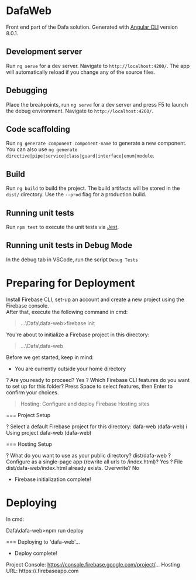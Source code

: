 # DafaWeb

Front end part of the Dafa solution. Generated with [Angular CLI](https://github.com/angular/angular-cli) version 8.0.1.

## Development server

Run `ng serve` for a dev server. Navigate to `http://localhost:4200/`. The app will automatically reload if you change any of the source files.

## Debugging

Place the breakpoints, run `ng serve` for a dev server and press F5 to launch the debug environment. Navigate to `http://localhost:4200/`.

## Code scaffolding

Run `ng generate component component-name` to generate a new component. You can also use `ng generate directive|pipe|service|class|guard|interface|enum|module`.

## Build

Run `ng build` to build the project. The build artifacts will be stored in the `dist/` directory. Use the `--prod` flag for a production build.

## Running unit tests

Run `npm test` to execute the unit tests via [Jest](https://jestjs.io).

## Running unit tests in Debug Mode

In the debug tab in VSCode, run the script `Debug Tests`

# Preparing for Deployment

Install Firebase CLI, set-up an account and create a new project using the Firebase console.<br/>
After that, execute the following command in cmd:

> ...\Dafa\dafa-web>firebase init

You're about to initialize a Firebase project in this directory:

> ...\Dafa\dafa-web

Before we get started, keep in mind:

- You are currently outside your home directory

? Are you ready to proceed? Yes
? Which Firebase CLI features do you want to set up for this folder? Press Space to select features, then Enter to confirm your choices.

> Hosting: Configure and deploy Firebase Hosting sites

=== Project Setup

? Select a default Firebase project for this directory: dafa-web (dafa-web)
i Using project dafa-web (dafa-web)

=== Hosting Setup

? What do you want to use as your public directory? dist/dafa-web
? Configure as a single-page app (rewrite all urls to /index.html)? Yes
? File dist/dafa-web/index.html already exists. Overwrite? No

- Firebase initialization complete!

# Deploying

In cmd:

Dafa\dafa-web>npm run deploy

=== Deploying to 'dafa-web'...

- Deploy complete!

Project Console: https://console.firebase.google.com/project/...
Hosting URL: https://<project-name>.firebaseapp.com
